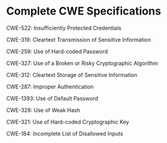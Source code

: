 

# Complete CWE Specifications

CWE-522: Insufficiently Protected Credentials

CWE-319: Cleartext Transmission of Sensitive Information

CWE-259: Use of Hard-coded Password

CWE-327: Use of a Broken or Risky Cryptographic Algorithm

CWE-312: Cleartext Storage of Sensitive Information

CWE-287: Improper Authentication

CWE-1393: Use of Default Password

CWE-328: Use of Weak Hash

CWE-321: Use of Hard-coded Cryptographic Key

CWE-184: Incomplete List of Disallowed Inputs